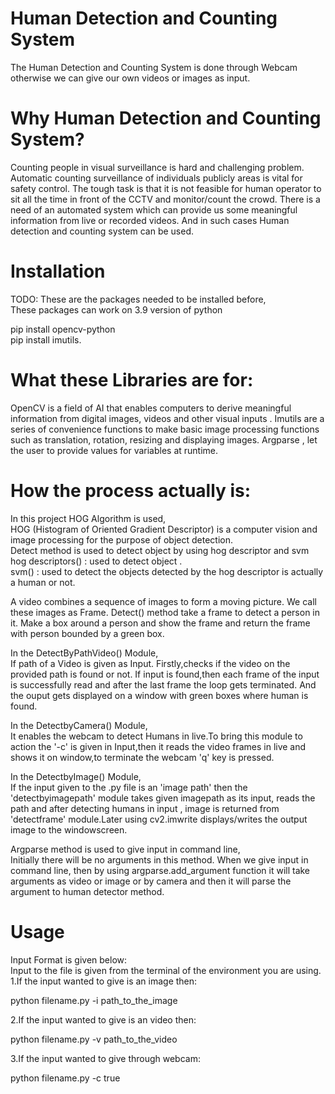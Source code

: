 # Human Detection and Counting System

The Human Detection and Counting System is done through Webcam otherwise we can give our own videos or images as input.

# Why Human Detection and Counting System?

Counting people in visual surveillance is hard and challenging problem. 
Automatic counting surveillance of individuals publicly areas is vital for safety control.
The tough task is that it is not feasible for human operator to sit all the time in front of the CCTV  and monitor/count the crowd. 
There is a need of an automated system which can provide us some meaningful information from  live or recorded videos.
And in such cases Human detection and counting system can be used.


# Installation

TODO: These are the packages needed to be installed before,   
These packages can work on 3.9 version of python   
   
pip install opencv-python   
pip install imutils.   


# What these Libraries are for:

OpenCV is a field of AI that enables computers  to derive meaningful information from digital images, videos and other visual inputs .
Imutils are a series of convenience functions to make basic image processing functions such as translation, rotation, resizing and displaying images.
Argparse , let the user to provide values for variables at runtime.


# How the process actually is:

In this project HOG Algorithm is used,    
HOG (Histogram of Oriented Gradient Descriptor) is a computer vision and image processing for the purpose of object detection.     
Detect method is used to detect object by using hog descriptor and svm
hog descriptors() : used to detect object .   
svm() : used to detect the objects detected by the hog descriptor is actually a human or not.
   
A video combines a sequence of images to form a moving picture. We call these images as Frame. 
Detect() method take a frame to detect a person in it. 
Make a box around a person and show the frame and return the frame with person bounded by a green box.
   
In the DetectByPathVideo() Module,                                                                                            
If path of a Video is given as Input. Firstly,checks if the video on the provided path is found or not.
If input is found,then each frame of the input is successfully read and after the last frame the loop gets terminated.
And the ouput gets displayed on a window with green boxes where human is found.
   
In the DetectbyCamera() Module,   
It enables the webcam to detect Humans in live.To bring this module to action the '-c' is given in Input,then it reads the video frames in live 
and shows it on window,to terminate the webcam 'q' key is pressed.
   
In the DetectbyImage() Module,   
If the input given to the .py file is an 'image path' then the 'detectbyimagepath' module takes given imagepath as its input,
reads the path and after detecting  humans in input , image is returned from 'detectframe' module.Later using cv2.imwrite 
displays/writes the output image to the windowscreen.
   
Argparse method is used to give input in command line,   
Initially there will be no arguments in this method. When we give input in command line, then by using argparse.add_argument 
function it will take arguments as video or image or by camera and then it will parse the argument to human detector method.
   
# Usage
Input Format is given below:   
Input to the file is given from the terminal of the environment you are using.   
1.If the input wanted to give is an image then:   
   
   python filename.py -i path_to_the_image
   

2.If the input wanted to give is an video then:   
   
   python filename.py -v path_to_the_video
   
3.If the input wanted to give through webcam:  
   
   python filename.py -c  true   



